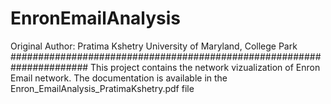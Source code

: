# EnronEmailAnalysis

Original Author: Pratima Kshetry
University of Maryland, College Park
######################################################################
This project contains the network vizualization of Enron Email network. The documentation is available in the Enron_EmailAnalysis_PratimaKshetry.pdf file
